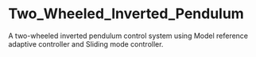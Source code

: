 # Two_Wheeled_Inverted_Pendulum
A two-wheeled inverted pendulum control system using Model reference adaptive controller and Sliding mode controller. 
